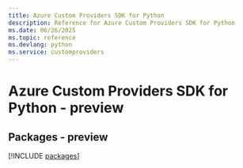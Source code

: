 ```yaml
---
title: Azure Custom Providers SDK for Python
description: Reference for Azure Custom Providers SDK for Python
ms.date: 06/26/2025
ms.topic: reference
ms.devlang: python
ms.service: customproviders
---
```

# Azure Custom Providers SDK for Python - preview
## Packages - preview
[!INCLUDE [packages](custom-providers-index.md)]